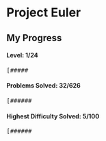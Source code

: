 # Project Euler
## My Progress

<!-- 112 Spaces -->
#### Level: 1/24
<pre>[#####                                                                                                           ]</pre>

#### Problems Solved: 32/626
<pre>[######                                                                                                          ]</pre>

#### Highest Difficulty Solved: 5/100
<pre>[######                                                                                                          ]</pre>
